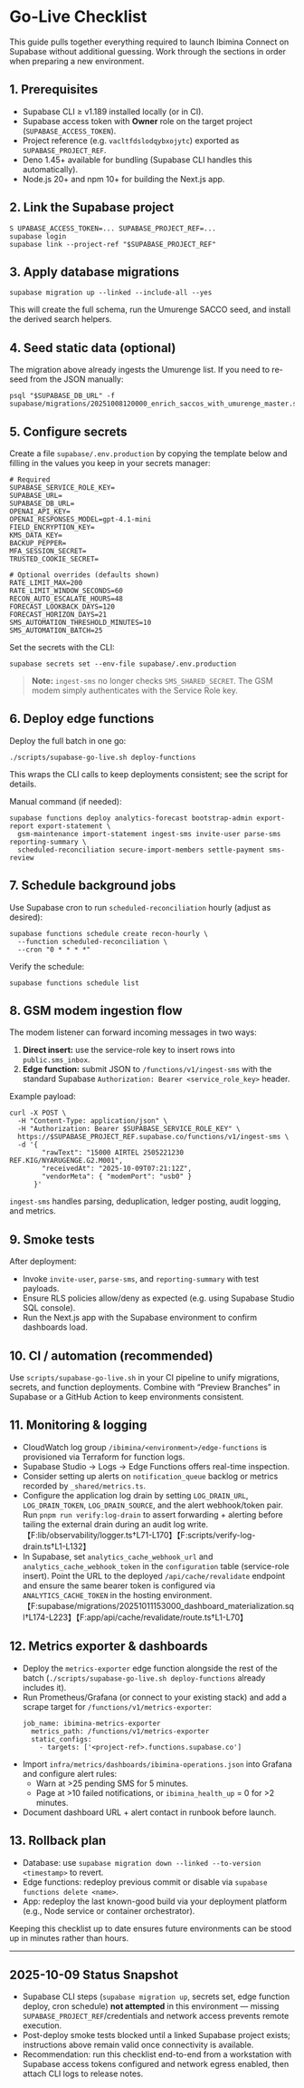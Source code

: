 # Go-Live Checklist

This guide pulls together everything required to launch Ibimina Connect on Supabase without additional guessing. Work through the sections in order when preparing a new environment.

## 1. Prerequisites

- Supabase CLI ≥ v1.189 installed locally (or in CI).
- Supabase access token with **Owner** role on the target project (`SUPABASE_ACCESS_TOKEN`).
- Project reference (e.g. `vacltfdslodqybxojytc`) exported as `SUPABASE_PROJECT_REF`.
- Deno 1.45+ available for bundling (Supabase CLI handles this automatically).
- Node.js 20+ and npm 10+ for building the Next.js app.

## 2. Link the Supabase project

```
S UPABASE_ACCESS_TOKEN=... SUPABASE_PROJECT_REF=...
supabase login
supabase link --project-ref "$SUPABASE_PROJECT_REF"
```

## 3. Apply database migrations

```
supabase migration up --linked --include-all --yes
```

This will create the full schema, run the Umurenge SACCO seed, and install the derived search helpers.

## 4. Seed static data (optional)

The migration above already ingests the Umurenge list. If you need to re-seed from the JSON manually:

```
psql "$SUPABASE_DB_URL" -f supabase/migrations/20251008120000_enrich_saccos_with_umurenge_master.sql
```

## 5. Configure secrets

Create a file `supabase/.env.production` by copying the template below and filling in the values you keep in your secrets manager:

```
# Required
SUPABASE_SERVICE_ROLE_KEY=
SUPABASE_URL=
SUPABASE_DB_URL=
OPENAI_API_KEY=
OPENAI_RESPONSES_MODEL=gpt-4.1-mini
FIELD_ENCRYPTION_KEY=
KMS_DATA_KEY=
BACKUP_PEPPER=
MFA_SESSION_SECRET=
TRUSTED_COOKIE_SECRET=

# Optional overrides (defaults shown)
RATE_LIMIT_MAX=200
RATE_LIMIT_WINDOW_SECONDS=60
RECON_AUTO_ESCALATE_HOURS=48
FORECAST_LOOKBACK_DAYS=120
FORECAST_HORIZON_DAYS=21
SMS_AUTOMATION_THRESHOLD_MINUTES=10
SMS_AUTOMATION_BATCH=25
```

Set the secrets with the CLI:

```
supabase secrets set --env-file supabase/.env.production
```

> **Note:** `ingest-sms` no longer checks `SMS_SHARED_SECRET`. The GSM modem simply authenticates with the Service Role key.

## 6. Deploy edge functions

Deploy the full batch in one go:

```
./scripts/supabase-go-live.sh deploy-functions
```

This wraps the CLI calls to keep deployments consistent; see the script for details.

Manual command (if needed):

```
supabase functions deploy analytics-forecast bootstrap-admin export-report export-statement \
  gsm-maintenance import-statement ingest-sms invite-user parse-sms reporting-summary \
  scheduled-reconciliation secure-import-members settle-payment sms-review
```

## 7. Schedule background jobs

Use Supabase cron to run `scheduled-reconciliation` hourly (adjust as desired):

```
supabase functions schedule create recon-hourly \
  --function scheduled-reconciliation \
  --cron "0 * * * *"
```

Verify the schedule:

```
supabase functions schedule list
```

## 8. GSM modem ingestion flow

The modem listener can forward incoming messages in two ways:

1. **Direct insert:** use the service-role key to insert rows into `public.sms_inbox`.
2. **Edge function:** submit JSON to `/functions/v1/ingest-sms` with the standard Supabase `Authorization: Bearer <service_role_key>` header.

Example payload:

```
curl -X POST \
  -H "Content-Type: application/json" \
  -H "Authorization: Bearer $SUPABASE_SERVICE_ROLE_KEY" \
  https://$SUPABASE_PROJECT_REF.supabase.co/functions/v1/ingest-sms \
  -d '{
        "rawText": "15000 AIRTEL 2505221230 REF.KIG/NYARUGENGE.G2.M001",
        "receivedAt": "2025-10-09T07:21:12Z",
        "vendorMeta": { "modemPort": "usb0" }
      }'
```

`ingest-sms` handles parsing, deduplication, ledger posting, audit logging, and metrics.

## 9. Smoke tests

After deployment:

- Invoke `invite-user`, `parse-sms`, and `reporting-summary` with test payloads.
- Ensure RLS policies allow/deny as expected (e.g. using Supabase Studio SQL console).
- Run the Next.js app with the Supabase environment to confirm dashboards load.

## 10. CI / automation (recommended)

Use `scripts/supabase-go-live.sh` in your CI pipeline to unify migrations, secrets, and function deployments. Combine with “Preview Branches” in Supabase or a GitHub Action to keep environments consistent.

## 11. Monitoring & logging

- CloudWatch log group `/ibimina/<environment>/edge-functions` is provisioned via Terraform for function logs.
- Supabase Studio → Logs → Edge Functions offers real-time inspection.
- Consider setting up alerts on `notification_queue` backlog or metrics recorded by `_shared/metrics.ts`.
- Configure the application log drain by setting `LOG_DRAIN_URL`, `LOG_DRAIN_TOKEN`, `LOG_DRAIN_SOURCE`, and the alert webhook/token pair. Run `pnpm run verify:log-drain` to assert forwarding + alerting before tailing the external drain during an audit log write.【F:lib/observability/logger.ts†L71-L170】【F:scripts/verify-log-drain.ts†L1-L132】
- In Supabase, set `analytics_cache_webhook_url` and `analytics_cache_webhook_token` in the `configuration` table (service-role insert). Point the URL to the deployed `/api/cache/revalidate` endpoint and ensure the same bearer token is configured via `ANALYTICS_CACHE_TOKEN` in the hosting environment.【F:supabase/migrations/20251011153000_dashboard_materialization.sql†L174-L223】【F:app/api/cache/revalidate/route.ts†L1-L70】

## 12. Metrics exporter & dashboards

- Deploy the `metrics-exporter` edge function alongside the rest of the batch (`./scripts/supabase-go-live.sh deploy-functions` already includes it).
- Run Prometheus/Grafana (or connect to your existing stack) and add a scrape target for `/functions/v1/metrics-exporter`:
  ```
  job_name: ibimina-metrics-exporter
    metrics_path: /functions/v1/metrics-exporter
    static_configs:
      - targets: ['<project-ref>.functions.supabase.co']
  ```
- Import `infra/metrics/dashboards/ibimina-operations.json` into Grafana and configure alert rules:
  - Warn at >25 pending SMS for 5 minutes.
  - Page at >10 failed notifications, or `ibimina_health_up` = 0 for >2 minutes.
- Document dashboard URL + alert contact in runbook before launch.

## 13. Rollback plan

- Database: use `supabase migration down --linked --to-version <timestamp>` to revert.
- Edge functions: redeploy previous commit or disable via `supabase functions delete <name>`.
- App: redeploy the last known-good build via your deployment platform (e.g., Node service or container orchestrator).

Keeping this checklist up to date ensures future environments can be stood up in minutes rather than hours.

---

## 2025-10-09 Status Snapshot
- Supabase CLI steps (`supabase migration up`, secrets set, edge function deploy, cron schedule) **not attempted** in this environment — missing `SUPABASE_PROJECT_REF`/credentials and network access prevents remote execution.
- Post-deploy smoke tests blocked until a linked Supabase project exists; instructions above remain valid once connectivity is available.
- Recommendation: run this checklist end-to-end from a workstation with Supabase access tokens configured and network egress enabled, then attach CLI logs to release notes.
